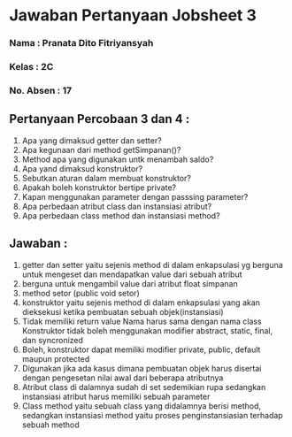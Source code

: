 # Jawaban Pertanyaan Jobsheet 3

### Nama : Pranata Dito Fitriyansyah

### Kelas : 2C

### No. Absen : 17

## Pertanyaan Percobaan 3 dan 4 :

1. Apa yang dimaksud getter dan setter?
2. Apa kegunaan dari method getSimpanan()?
3. Method apa yang digunakan untk menambah saldo?
4. Apa yand dimaksud konstruktor?
5. Sebutkan aturan dalam membuat konstruktor?
6. Apakah boleh konstruktor bertipe private?
7. Kapan menggunakan parameter dengan passsing parameter?
8. Apa perbedaan atribut class dan instansiasi atribut?
9. Apa perbedaan class method dan instansiasi method?

## Jawaban :

1. getter dan setter yaitu sejenis method di dalam enkapsulasi yg berguna untuk mengeset dan mendapatkan value dari sebuah atribut
2. berguna untuk mengambil value dari atribut float simpanan
3. method setor (public void setor)
4. konstruktor yaitu sejenis method di dalam enkapsulasi yang akan dieksekusi ketika pembuatan sebuah objek(instansiasi)
5. Tidak memiliki return value
   Nama harus sama dengan nama class
   Konstruktor tidak boleh menggunakan modifier abstract, static, final, dan syncronized
6. Boleh, konstruktor dapat memiliki modifier private, public, default maupun protected
7. Digunakan jika ada kasus dimana pembuatan objek harus disertai dengan pengesetan nilai awal dari beberapa atributnya
8. Atribut class di dalamnya sudah di set sedemikian rupa sedangkan instansiasi atribut harus memiliki sebuah parameter
9. Class method yaitu sebuah class yang didalamnya berisi method, sedangkan instansiasi method yaitu proses penginstansiasian terhadap sebuah method
